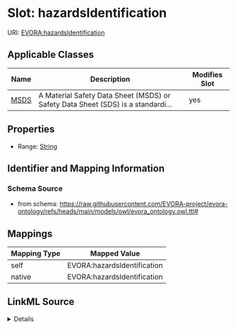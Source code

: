 

# Slot: hazardsIdentification



URI: [EVORA:hazardsIdentification](https://raw.githubusercontent.com/EVORA-project/evora-ontology/refs/heads/main/models/owl/evora_ontology.owl.ttl#hazardsIdentification)



<!-- no inheritance hierarchy -->





## Applicable Classes

| Name | Description | Modifies Slot |
| --- | --- | --- |
| [MSDS](MSDS.md) | A Material Safety Data Sheet (MSDS) or Safety Data Sheet (SDS) is a standardi... |  yes  |







## Properties

* Range: [String](String.md)





## Identifier and Mapping Information







### Schema Source


* from schema: https://raw.githubusercontent.com/EVORA-project/evora-ontology/refs/heads/main/models/owl/evora_ontology.owl.ttl#




## Mappings

| Mapping Type | Mapped Value |
| ---  | ---  |
| self | EVORA:hazardsIdentification |
| native | EVORA:hazardsIdentification |




## LinkML Source

<details>
```yaml
name: hazardsIdentification
from_schema: https://raw.githubusercontent.com/EVORA-project/evora-ontology/refs/heads/main/models/owl/evora_ontology.owl.ttl#
rank: 1000
alias: hazardsIdentification
domain_of:
- MSDS
range: string

```
</details>